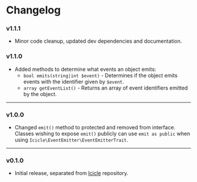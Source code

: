# Changelog

### v1.1.1

- Minor code cleanup, updated dev dependencies and documentation.

### v1.1.0

- Added methods to determine what events an object emits:
    - `bool emits(string|int $event)` - Determines if the object emits events with the identifier given by `$event`.
    - `array getEventList()` - Returns an array of event identifiers emitted by the object.

---

### v1.0.0

- Changed `emit()` method to protected and removed from interface. Classes wishing to expose `emit()` publicly can use `emit as public` when using `Icicle\EventEmitter\EventEmitterTrait`.

---

### v0.1.0

- Initial release, separated from [Icicle](//github.com/icicleio/Icicle) repository.
